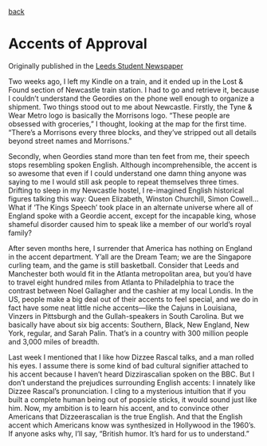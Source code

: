 [back](/writing.html)

# Accents of Approval
Originally published in the [Leeds Student Newspaper](http://www.leedsstudent.org/2012-05-01/ls2/observations/accents-of-approval)

Two weeks ago, I left my Kindle on a train, and it ended up in the Lost & Found section of Newcastle train station. I had to go and retrieve it, because I couldn’t understand the Geordies on the phone well enough to organize a shipment. Two things stood out to me about Newcastle. Firstly, the Tyne & Wear Metro logo is basically the Morrisons logo. “These people are obsessed with groceries,” I thought, looking at the map for the first time. “There’s a Morrisons every three blocks, and they’ve stripped out all details beyond street names and Morrisons.”

Secondly, when Geordies stand more than ten feet from me, their speech stops resembling spoken English. Although incomprehensible, the accent is so awesome that even if I could understand one damn thing anyone was saying to me I would still ask people to repeat themselves three times. Drifting to sleep in my Newcastle hostel, I re-imagined English historical figures talking this way: Queen Elizabeth, Winston Churchill, Simon Cowell… What if ‘The Kings Speech’ took place in an alternate universe where all of England spoke with a Geordie accent, except for the incapable king, whose shameful disorder caused him to speak like a member of our world’s royal family?

After seven months here, I surrender that America has nothing on England in the accent department. Y’all are the Dream Team; we are the Singapore curling team, and the game is still basketball. Consider that Leeds and Manchester both would fit in the Atlanta metropolitan area, but you’d have to travel eight hundred miles from Atlanta to Philadelphia to trace the contrast between Noel Gallagher and the cashier at my local Londis. In the US, people make a big deal out of their accents to feel special, and we do in fact have some neat little niche accents—like the Cajuns in Louisiana, Vinzers in Pittsburgh and the Gullah-speakers in South Carolina. But we basically have about six big accents: Southern, Black, New England, New York, regular, and Sarah Palin. That’s in a country with 300 million people and 3,000 miles of breadth.

Last week I mentioned that I like how Dizzee Rascal talks, and a man rolled his eyes. I assume there is some kind of bad cultural signifier attached to his accent because I haven’t heard Dizzirascalian spoken on the BBC. But I don’t understand the prejudices surrounding English accents: I innately like Dizzee Rascal’s pronunciation. I cling to a mysterious intuition that if you built a complete human being out of popsicle sticks, it would sound just like him. Now, my ambition is to learn his accent, and to convince other Americans that Dizzeerascalian is the true English. And that the English accent which Americans know was synthesized in Hollywood in the 1960’s. If anyone asks why, I’ll say, “British humor. It’s hard for us to understand.”
